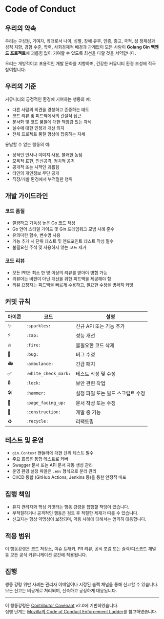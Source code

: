 # Code of Conduct

## 우리의 약속

우리는 구성원, 기여자, 리더로서 나이, 성별, 장애 유무, 인종, 종교, 국적, 성 정체성과 성적 지향, 경험 수준, 학력, 사회경제적 배경과 관계없이 모든 사람이 **Golang Gin 백엔드 프로젝트**에 괴롭힘 없이 기여할 수 있도록 최선을 다할 것을 서약합니다.

우리는 개방적이고 포용적인 개발 문화를 지향하며, 건강한 커뮤니티 환경 조성에 적극 참여합니다.

## 우리의 기준

커뮤니티의 긍정적인 환경에 기여하는 행동의 예:

- 다른 사람의 의견을 경청하고 존중하는 태도
- 코드 리뷰 및 피드백에서의 건설적 접근
- 문서화 및 코드 품질에 대한 책임감 있는 자세
- 실수에 대한 인정과 개선 의지
- 전체 프로젝트 품질 향상에 집중하는 자세

용납할 수 없는 행동의 예:

- 성적인 언사나 이미지 사용, 불쾌한 농담
- 모욕적 표현, 인신공격, 정치적 공격
- 공개적 또는 사적인 괴롭힘
- 타인의 개인정보 무단 공개
- 직장/개발 환경에서 부적절한 행위

## 개발 가이드라인

### 코드 품질

- 깔끔하고 가독성 높은 Go 코드 작성
- Go 언어 스타일 가이드 및 Gin 프레임워크 모범 사례 준수
- 유의미한 함수, 변수명 사용
- 기능 추가 시 단위 테스트 및 엔드포인트 테스트 작성 필수
- 불필요한 주석 및 사용하지 않는 코드 제거

### 코드 리뷰

- 모든 PR은 최소 한 명 이상의 리뷰를 받아야 병합 가능
- 리뷰어는 비판이 아닌 개선을 위한 피드백을 제공해야 함
- 리뷰 요청자는 피드백을 빠르게 수용하고, 필요한 수정을 명확히 커밋

## 커밋 규칙

| 아이콘 | 코드                 | 설명                              |
| ------ | -------------------- | --------------------------------- |
| ✨     | `:sparkles:`         | 신규 API 또는 기능 추가           |
| ⚡️    | `:zap:`              | 성능 개선                         |
| 🔥     | `:fire:`             | 불필요한 코드 삭제                |
| 🐛     | `:bug:`              | 버그 수정                         |
| 🚑️    | `:ambulance:`        | 긴급 패치                         |
| ✅     | `:white_check_mark:` | 테스트 작성 및 수정               |
| 🔒️    | `:lock:`             | 보안 관련 작업                    |
| 🛠      | `:hammer:`           | 설정 파일 또는 빌드 스크립트 수정 |
| 📄     | `:page_facing_up:`   | 문서 작성 또는 수정               |
| 🚧     | `:construction:`     | 개발 중 기능                      |
| ♻️     | `:recycle:`          | 리팩토링                          |

## 테스트 및 운영

- `gin.Context` 핸들러에 대한 단위 테스트 필수
- 주요 흐름은 통합 테스트로 커버
- Swagger 문서 또는 API 문서 자동 생성 관리
- 운영 환경 설정 파일은 `.env` 형식으로 분리 관리
- CI/CD 통합 (GitHub Actions, Jenkins 등)을 통한 안정적 배포

## 집행 책임

- 유지 관리자와 핵심 커밋터는 행동 강령을 집행할 책임이 있습니다.
- 부적절하거나 공격적인 행동은 검토 후 적절한 제재가 따를 수 있습니다.
- 신고자는 항상 익명성이 보장되며, 악용 사례에 대해서는 엄격히 대응합니다.

## 적용 범위

이 행동강령은 코드 저장소, 이슈 트래커, PR 리뷰, 공식 포럼 또는 슬랙/디스코드 채널 등 모든 공식 커뮤니케이션 공간에 적용됩니다.

## 집행

행동 강령 위반 사례는 관리자 이메일이나 지정된 슬랙 채널을 통해 신고할 수 있습니다.  
모든 신고는 비공개로 처리되며, 신속하고 공정하게 대응됩니다.

---

이 행동강령은 [Contributor Covenant](https://www.contributor-covenant.org/version/2/0/code_of_conduct.html) v2.0에 기반하였습니다.  
집행 단계는 [Mozilla의 Code of Conduct Enforcement Ladder](https://github.com/mozilla/diversity)를 참고하였습니다.
